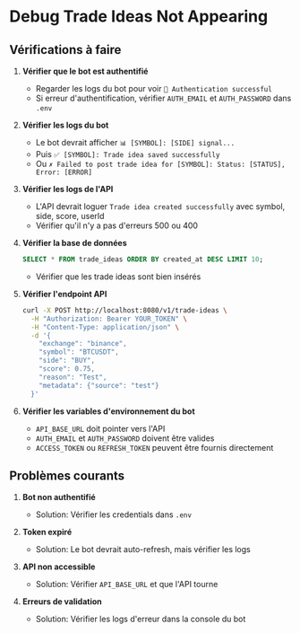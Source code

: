 # Debug Trade Ideas Not Appearing

## Vérifications à faire

1. **Vérifier que le bot est authentifié**
   - Regarder les logs du bot pour voir `🔐 Authentication successful`
   - Si erreur d'authentification, vérifier `AUTH_EMAIL` et `AUTH_PASSWORD` dans `.env`

2. **Vérifier les logs du bot**
   - Le bot devrait afficher `📊 [SYMBOL]: [SIDE] signal...`
   - Puis `✅ [SYMBOL]: Trade idea saved successfully`
   - Ou `✗ Failed to post trade idea for [SYMBOL]: Status: [STATUS], Error: [ERROR]`

3. **Vérifier les logs de l'API**
   - L'API devrait loguer `Trade idea created successfully` avec symbol, side, score, userId
   - Vérifier qu'il n'y a pas d'erreurs 500 ou 400

4. **Vérifier la base de données**
   ```sql
   SELECT * FROM trade_ideas ORDER BY created_at DESC LIMIT 10;
   ```
   - Vérifier que les trade ideas sont bien insérés

5. **Vérifier l'endpoint API**
   ```bash
   curl -X POST http://localhost:8080/v1/trade-ideas \
     -H "Authorization: Bearer YOUR_TOKEN" \
     -H "Content-Type: application/json" \
     -d '{
       "exchange": "binance",
       "symbol": "BTCUSDT",
       "side": "BUY",
       "score": 0.75,
       "reason": "Test",
       "metadata": {"source": "test"}
     }'
   ```

6. **Vérifier les variables d'environnement du bot**
   - `API_BASE_URL` doit pointer vers l'API
   - `AUTH_EMAIL` et `AUTH_PASSWORD` doivent être valides
   - `ACCESS_TOKEN` ou `REFRESH_TOKEN` peuvent être fournis directement

## Problèmes courants

1. **Bot non authentifié**
   - Solution: Vérifier les credentials dans `.env`

2. **Token expiré**
   - Solution: Le bot devrait auto-refresh, mais vérifier les logs

3. **API non accessible**
   - Solution: Vérifier `API_BASE_URL` et que l'API tourne

4. **Erreurs de validation**
   - Solution: Vérifier les logs d'erreur dans la console du bot

